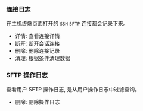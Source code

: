 ### 连接日志

在主机终端页面打开的 `SSH` `SFTP` 连接都会记录下来。

* 详情: 查看连接详情
* 断开: 断开会话连接
* 删除: 删除连接记录
* 清理: 根据条件清理数据

### SFTP 操作日志

查看用户 SFTP 操作日志, 是从用户操作日志中过滤查询。

* 删除: 删除操作日志
